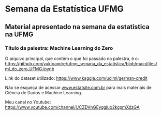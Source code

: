 # Semana da Estatística UFMG

## Material apresentado na semana da estatística na UFMG

### Título da palestra: Machine Learning do Zero

O arquivo principal, que contém o que foi passado na palestra, é o: https://github.com/yukioandre/ufmg_semana_da_estatistica/blob/main/files/ml_do_zero_UFMG.ipynb

Link do dataset utilizado: https://www.kaggle.com/uciml/german-credit

Não se esqueça de acessar www.estatsite.com.br para mais materiais de Ciência de Dados e Machine Learning.

Meu canal no Youtube: https://www.youtube.com/channel/UCZDVnGEyggjuo2kgpmXdzGA
